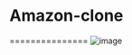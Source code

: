 # Amazon-clone
===============
![image](https://github.com/Ritesh-iiitn/Amazon-clone/assets/162101325/1e2ae8d8-1d2e-47d9-b356-8263e4677abe)
